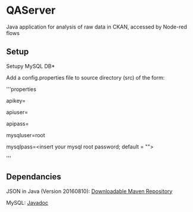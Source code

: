 # QAServer

Java application for analysis of raw data in CKAN, accessed by Node-red flows

## Setup

Setupy MySQL DB*

Add a config.properties file to source directory (src) of the form:

'''properties

apikey=<insert your ckan api key>
  
apiuser=<insert ckan api basic auth username>
  
apipass=<insert ckan api basic auth password>
  
mysqluser=root

mysqlpass=<insert your mysql root password; default = "">

'''

## Dependancies

JSON in Java (Version 20160810): [Downloadable Maven Repository](https://mvnrepository.com/artifact/org.json/json)

MySQL: [Javadoc](https://docs.oracle.com/javase/7/docs/api/java/sql/package-summary.html)
